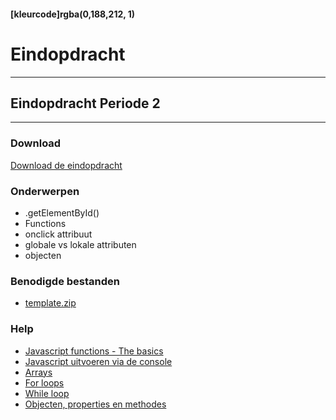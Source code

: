#### [kleurcode]rgba(0,188,212, 1)

# Eindopdracht

---
## Eindopdracht Periode 2
---

### Download
<a href="https://elo.kw1c.nl/CMS/Studie/811%20ICT-Academie/811%20VakkenInhoud/%5BB.16%20JAV%5D%20Javascript/25187%20%C2%A0%20Applicatie-%20en%20mediaontwikkelaar/Periode%2002/Productie/02.%20Opdrachten/Eindopdracht.pdf" target="_blank">Download de eindopdracht</a>

### Onderwerpen
- .getElementById()
- Functions
- onclick attribuut
- globale vs lokale attributen
- objecten

### Benodigde bestanden
- <a href="https://elo.kw1c.nl/CMS/Studie/811%20ICT-Academie/811%20VakkenInhoud/%5BB.16%20JAV%5D%20Javascript/25187%20%C2%A0%20Applicatie-%20en%20mediaontwikkelaar/Periode%2002/Productie/02.%20Opdrachten/Template.zip" target="_blank">template.zip</a>

### Help
- <a href="https://codeburst.io/javascript-functions-understanding-the-basics-207dbf42ed99" target="_blank">Javascript functions - The basics</a>
- <a href="https://www.youtube.com/watch?v=b_F9slIjMiY" target="_blank">Javascript uitvoeren via de console</a>
- <a href="https://www.w3schools.com/js/js_arrays.asp" target="_blank">Arrays</a>
- <a href="https://www.w3schools.com/js/js_loop_for.asp" target="_blank">For loops</a>
- <a href="https://www.w3schools.com/js/js_loop_while.asp" target="_blank">While loop</a>
- <a href="https://www.w3schools.com/js/js_arrays.asp" target="_blank">Objecten, properties en methodes</a>
